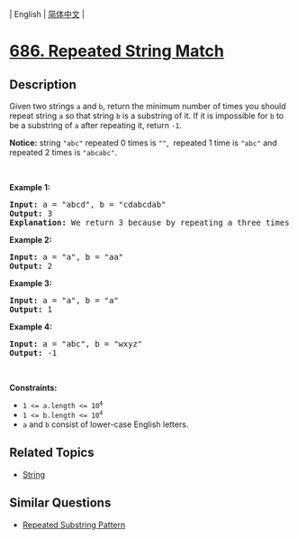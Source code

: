 
| English | [简体中文](README.md) |

# [686. Repeated String Match](https://leetcode-cn.com/problems/repeated-string-match/)

## Description

<p>Given two strings&nbsp;<code>a</code> and <code>b</code>, return the minimum number of times you should repeat string&nbsp;<code>a</code>&nbsp;so that string&nbsp;<code>b</code>&nbsp;is a substring of it. If it is&nbsp;impossible for&nbsp;<code>b</code>​​​​​​ to be a substring of&nbsp;<code>a</code> after repeating it, return&nbsp;<code>-1</code>.</p>

<p><strong>Notice:</strong>&nbsp;string&nbsp;<code>&quot;abc&quot;</code>&nbsp;repeated 0 times is&nbsp;<code>&quot;&quot;</code>,&nbsp; repeated 1 time is&nbsp;<code>&quot;abc&quot;</code>&nbsp;and repeated 2 times is&nbsp;<code>&quot;abcabc&quot;</code>.</p>

<p>&nbsp;</p>
<p><strong>Example 1:</strong></p>

<pre>
<strong>Input:</strong> a = &quot;abcd&quot;, b = &quot;cdabcdab&quot;
<strong>Output:</strong> 3
<strong>Explanation:</strong> We return 3 because by repeating a three times &quot;ab<strong>cdabcdab</strong>cd&quot;, b is a substring of it.
</pre>

<p><strong>Example 2:</strong></p>

<pre>
<strong>Input:</strong> a = &quot;a&quot;, b = &quot;aa&quot;
<strong>Output:</strong> 2
</pre>

<p><strong>Example 3:</strong></p>

<pre>
<strong>Input:</strong> a = &quot;a&quot;, b = &quot;a&quot;
<strong>Output:</strong> 1
</pre>

<p><strong>Example 4:</strong></p>

<pre>
<strong>Input:</strong> a = &quot;abc&quot;, b = &quot;wxyz&quot;
<strong>Output:</strong> -1
</pre>

<p>&nbsp;</p>
<p><strong>Constraints:</strong></p>

<ul>
	<li><code>1 &lt;= a.length &lt;= 10<sup>4</sup></code></li>
	<li><code>1 &lt;= b.length &lt;= 10<sup>4</sup></code></li>
	<li><code>a</code>&nbsp;and&nbsp;<code>b</code>&nbsp;consist of lower-case English letters.</li>
</ul>


## Related Topics

- [String](https://leetcode-cn.com/tag/string)

## Similar Questions

- [Repeated Substring Pattern](../repeated-substring-pattern/README_EN.md)
